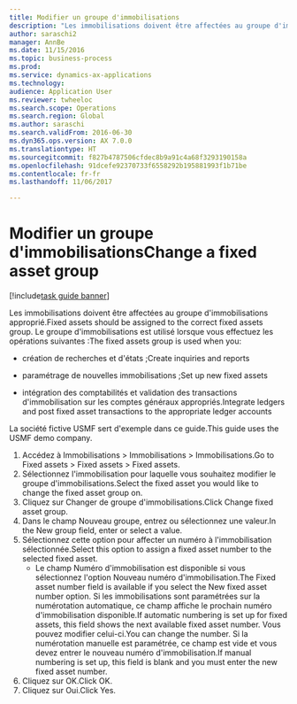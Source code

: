 ```yaml
--- 
title: Modifier un groupe d'immobilisations
description: "Les immobilisations doivent être affectées au groupe d'immobilisations approprié."
author: saraschi2
manager: AnnBe
ms.date: 11/15/2016
ms.topic: business-process
ms.prod: 
ms.service: dynamics-ax-applications
ms.technology: 
audience: Application User
ms.reviewer: twheeloc
ms.search.scope: Operations
ms.search.region: Global
ms.author: saraschi
ms.search.validFrom: 2016-06-30
ms.dyn365.ops.version: AX 7.0.0
ms.translationtype: HT
ms.sourcegitcommit: f827b4787506cfdec8b9a91c4a68f3293190158a
ms.openlocfilehash: 91dcefe92370733f6558292b195881993f1b71be
ms.contentlocale: fr-fr
ms.lasthandoff: 11/06/2017

---
```

# <a name="change-a-fixed-asset-group"></a><span data-ttu-id="7968d-103">Modifier un groupe d'immobilisations</span><span class="sxs-lookup"><span data-stu-id="7968d-103">Change a fixed asset group</span></span>

[!include[task guide banner](../../includes/task-guide-banner.md)]

<span data-ttu-id="7968d-104">Les immobilisations doivent être affectées au groupe d'immobilisations approprié.</span><span class="sxs-lookup"><span data-stu-id="7968d-104">Fixed assets should be assigned to the correct fixed assets group.</span></span> <span data-ttu-id="7968d-105">Le groupe d'immobilisations est utilisé lorsque vous effectuez les opérations suivantes :</span><span class="sxs-lookup"><span data-stu-id="7968d-105">The fixed assets group is used when you:</span></span>

 - <span data-ttu-id="7968d-106">création de recherches et d'états ;</span><span class="sxs-lookup"><span data-stu-id="7968d-106">Create inquiries and reports</span></span>

 - <span data-ttu-id="7968d-107">paramétrage de nouvelles immobilisations ;</span><span class="sxs-lookup"><span data-stu-id="7968d-107">Set up new fixed assets</span></span>

 - <span data-ttu-id="7968d-108">intégration des comptabilités et validation des transactions d'immobilisation sur les comptes généraux appropriés.</span><span class="sxs-lookup"><span data-stu-id="7968d-108">Integrate ledgers and post fixed asset transactions to the appropriate ledger accounts</span></span>

<span data-ttu-id="7968d-109">La société fictive USMF sert d'exemple dans ce guide.</span><span class="sxs-lookup"><span data-stu-id="7968d-109">This guide uses the USMF demo company.</span></span>

1. <span data-ttu-id="7968d-110">Accédez à Immobilisations > Immobilisations > Immobilisations.</span><span class="sxs-lookup"><span data-stu-id="7968d-110">Go to Fixed assets > Fixed assets > Fixed assets.</span></span>
2. <span data-ttu-id="7968d-111">Sélectionnez l'immobilisation pour laquelle vous souhaitez modifier le groupe d'immobilisations.</span><span class="sxs-lookup"><span data-stu-id="7968d-111">Select the fixed asset you would like to change the fixed asset group on.</span></span>
3. <span data-ttu-id="7968d-112">Cliquez sur Changer de groupe d'immobilisations.</span><span class="sxs-lookup"><span data-stu-id="7968d-112">Click Change fixed asset group.</span></span>
4. <span data-ttu-id="7968d-113">Dans le champ Nouveau groupe, entrez ou sélectionnez une valeur.</span><span class="sxs-lookup"><span data-stu-id="7968d-113">In the New group field, enter or select a value.</span></span>
5. <span data-ttu-id="7968d-114">Sélectionnez cette option pour affecter un numéro à l'immobilisation sélectionnée.</span><span class="sxs-lookup"><span data-stu-id="7968d-114">Select this option to assign a fixed asset number to the selected fixed asset.</span></span>
    * <span data-ttu-id="7968d-115">Le champ Numéro d'immobilisation est disponible si vous sélectionnez l'option Nouveau numéro d'immobilisation.</span><span class="sxs-lookup"><span data-stu-id="7968d-115">The Fixed asset number field is available if you select the New fixed asset number option.</span></span>   <span data-ttu-id="7968d-116">Si les immobilisations sont paramétrées sur la numérotation automatique, ce champ affiche le prochain numéro d'immobilisation disponible.</span><span class="sxs-lookup"><span data-stu-id="7968d-116">If automatic numbering is set up for fixed assets, this field shows the next available fixed asset number.</span></span> <span data-ttu-id="7968d-117">Vous pouvez modifier celui-ci.</span><span class="sxs-lookup"><span data-stu-id="7968d-117">You can change the number.</span></span>   <span data-ttu-id="7968d-118">Si la numérotation manuelle est paramétrée, ce champ est vide et vous devez entrer le nouveau numéro d'immobilisation.</span><span class="sxs-lookup"><span data-stu-id="7968d-118">If manual numbering is set up, this field is blank and you must enter the new fixed asset number.</span></span>     
6. <span data-ttu-id="7968d-119">Cliquez sur OK.</span><span class="sxs-lookup"><span data-stu-id="7968d-119">Click OK.</span></span>
7. <span data-ttu-id="7968d-120">Cliquez sur Oui.</span><span class="sxs-lookup"><span data-stu-id="7968d-120">Click Yes.</span></span>


